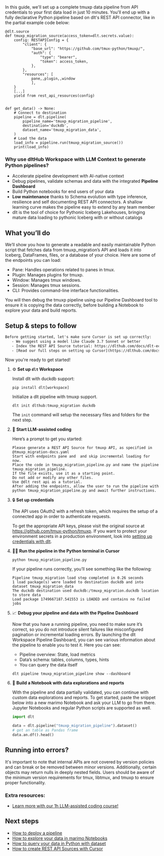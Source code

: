 In this guide, we'll set up a complete tmuxp data pipeline from API credentials to your first data load in just 10 minutes. You'll end up with a fully declarative Python pipeline based on dlt's REST API connector, like in the partial example code below:

```python-outcome
@dlt.source
def tmuxp_migration_source(access_token=dlt.secrets.value):
    config: RESTAPIConfig = {
        "client": {
            "base_url": "https://github.com/tmux-python/tmuxp/",
            "auth": {
                "type": "bearer",
                "token": access_token,
            },
        },
        "resources": [
            pane,,plugin,,window
            ],
    }
    [...]
    yield from rest_api_resources(config)


def get_data() -> None:
    # Connect to destination
    pipeline = dlt.pipeline(
        pipeline_name='tmuxp_migration_pipeline',
        destination='duckdb',
        dataset_name='tmuxp_migration_data', 
    )
    # Load the data
    load_info = pipeline.run(tmuxp_migration_source())
    print(load_info) 
```

### Why use dltHub Workspace with LLM Context to generate Python pipelines?

- Accelerate pipeline development with AI-native context
- Debug pipelines, validate schemas and data with the integrated **Pipeline Dashboard**
- Build Python notebooks for end users of your data
- **Low maintenance** thanks to Schema evolution with type inference, resilience and self documenting REST API connectors. A shallow learning curve makes the pipeline easy to extend by any team member
- dlt is the tool of choice for Pythonic Iceberg Lakehouses, bringing mature data loading to pythonic Iceberg with or without catalogs

## What you’ll do

We’ll show you how to generate a readable and easily maintainable Python script that fetches data from tmuxp_migration’s API and loads it into Iceberg, DataFrames, files, or a database of your choice. Here are some of the endpoints you can load:

- Pane: Handles operations related to panes in tmux.
- Plugin: Manages plugins for tmuxp.
- Window: Manages tmux windows.
- Session: Manages tmux sessions.
- CLI: Provides command-line interface functionalities.

You will then debug the tmuxp pipeline using our Pipeline Dashboard tool to ensure it is copying the data correctly, before building a Notebook to explore your data and build reports.

## Setup & steps to follow

```default
Before getting started, let's make sure Cursor is set up correctly:
   - We suggest using a model like Claude 3.7 Sonnet or better
   - Index the REST API Source tutorial: https://dlthub.com/docs/dlt-ecosystem/verified-sources/rest_api/ and add it to context as **@dlt rest api**
   - [Read our full steps on setting up Cursor](https://dlthub.com/docs/dlt-ecosystem/llm-tooling/cursor-restapi#23-configuring-cursor-with-documentation)
```

Now you're ready to get started!

1. ⚙️ **Set up `dlt` Workspace**
    
    Install dlt with duckdb support:
    ```shell
    pip install dlt[workspace]
    ```

    Initialize a dlt pipeline with tmuxp support.
    ```shell
    dlt init dlthub:tmuxp_migration duckdb
    ```

    The `init` command will setup the necessary files and folders for the next step.
    
2. 🤠 **Start LLM-assisted coding**
    
    Here’s a prompt to get you started:
    
    ```prompt
    Please generate a REST API Source for tmuxp API, as specified in @tmuxp_migration-docs.yaml 
    Start with endpoints pane and  and skip incremental loading for now. 
    Place the code in tmuxp_migration_pipeline.py and name the pipeline tmuxp_migration_pipeline. 
    If the file exists, use it as a starting point. 
    Do not add or modify any other files. 
    Use @dlt rest api as a tutorial. 
    After adding the endpoints, allow the user to run the pipeline with python tmuxp_migration_pipeline.py and await further instructions.
    ```

    
3. 🔒 **Set up credentials** 
    
    The API uses OAuth2 with a refresh token, which requires the setup of a connected app in order to authenticate requests.
    
    To get the appropriate API keys, please visit the original source at https://github.com/tmux-python/tmuxp.
    If you want to protect your environment secrets in a production environment, look into [setting up credentials with dlt](https://dlthub.com/docs/walkthroughs/add_credentials).
    
4. 🏃‍♀️ **Run the pipeline in the Python terminal in Cursor**
    
    ```shell
    python tmuxp_migration_pipeline.py
    ```
    
    If your pipeline runs correctly, you’ll see something like the following:
    
    ```shell
    Pipeline tmuxp_migration load step completed in 0.26 seconds
    1 load package(s) were loaded to destination duckdb and into dataset tmuxp_migration_data
    The duckdb destination used duckdb:/tmuxp_migration.duckdb location to store data
    Load package 1749667187.541553 is LOADED and contains no failed jobs
    ```
    
5. 📈 **Debug your pipeline and data with the Pipeline Dashboard**

    Now that you have a running pipeline, you need to make sure it’s correct, so you do not introduce silent failures like misconfigured pagination or incremental loading errors. By launching the dlt Workspace Pipeline Dashboard, you can see various information about the pipeline to enable you to test it. Here you can see:
    - Pipeline overview: State, load metrics
    - Data’s schema: tables, columns, types, hints
    - You can query the data itself
    
    ```shell
    dlt pipeline tmuxp_migration_pipeline show --dashboard
    ```
    
6. 🐍 **Build a Notebook with data explorations and reports**

    With the pipeline and data partially validated, you can continue with custom data explorations and reports. To get started, paste the snippet below into a new marimo Notebook and ask your LLM to go from there. Jupyter Notebooks and regular Python scripts are supported as well.

    
    ```python
    import dlt

   data = dlt.pipeline("tmuxp_migration_pipeline").dataset()
   # get an table as Pandas frame
   data.an.df().head()
    ```

## Running into errors?

It's important to note that internal APIs are not covered by version policies and can break or be removed between minor versions. Additionally, certain objects may return nulls in deeply nested fields. Users should be aware of the minimum version requirements for tmux, libtmux, and tmuxp to ensure proper functionality.

### Extra resources:

- [Learn more with our 1h LLM-assisted coding course!](https://www.youtube.com/watch?v=GGid70rnJuM)

## Next steps

- [How to deploy a pipeline](https://dlthub.com/docs/walkthroughs/deploy-a-pipeline)
- [How to explore your data in marimo Notebooks](https://dlthub.com/docs/general-usage/dataset-access/marimo)
- [How to query your data in Python with dataset](https://dlthub.com/docs/general-usage/dataset-access/dataset)
- [How to create REST API Sources with Cursor](https://dlthub.com/docs/dlt-ecosystem/llm-tooling/cursor-restapi)